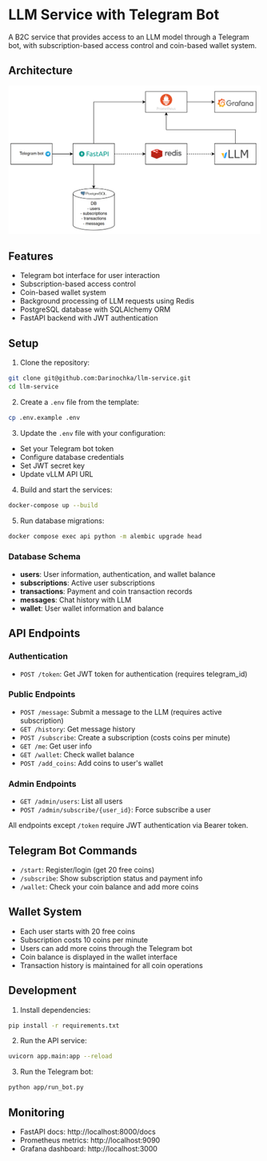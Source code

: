 # LLM Service with Telegram Bot

A B2C service that provides access to an LLM model through a Telegram bot, with subscription-based access control and coin-based wallet system.

## Architecture
![Architecture Diagram](image.png)

## Features

- Telegram bot interface for user interaction
- Subscription-based access control
- Coin-based wallet system 
- Background processing of LLM requests using Redis
- PostgreSQL database with SQLAlchemy ORM
- FastAPI backend with JWT authentication

## Setup

1. Clone the repository:
```bash
git clone git@github.com:Darinochka/llm-service.git
cd llm-service
```

2. Create a `.env` file from the template:
```bash
cp .env.example .env
```

3. Update the `.env` file with your configuration:
- Set your Telegram bot token
- Configure database credentials
- Set JWT secret key
- Update vLLM API URL

4. Build and start the services:
```bash
docker-compose up --build
```

5. Run database migrations:
```bash
docker compose exec api python -m alembic upgrade head
```

### Database Schema

- **users**: User information, authentication, and wallet balance
- **subscriptions**: Active user subscriptions
- **transactions**: Payment and coin transaction records
- **messages**: Chat history with LLM
- **wallet**: User wallet information and balance

## API Endpoints

### Authentication

- `POST /token`: Get JWT token for authentication (requires telegram_id)

### Public Endpoints

- `POST /message`: Submit a message to the LLM (requires active subscription)
- `GET /history`: Get message history
- `POST /subscribe`: Create a subscription (costs coins per minute)
- `GET /me`: Get user info
- `GET /wallet`: Check wallet balance
- `POST /add_coins`: Add coins to user's wallet

### Admin Endpoints

- `GET /admin/users`: List all users
- `POST /admin/subscribe/{user_id}`: Force subscribe a user

All endpoints except `/token` require JWT authentication via Bearer token.

## Telegram Bot Commands

- `/start`: Register/login (get 20 free coins)
- `/subscribe`: Show subscription status and payment info
- `/wallet`: Check your coin balance and add more coins

## Wallet System

- Each user starts with 20 free coins
- Subscription costs 10 coins per minute
- Users can add more coins through the Telegram bot
- Coin balance is displayed in the wallet interface
- Transaction history is maintained for all coin operations

## Development

1. Install dependencies:
```bash
pip install -r requirements.txt
```

2. Run the API service:
```bash
uvicorn app.main:app --reload
```

3. Run the Telegram bot:
```bash
python app/run_bot.py
```

## Monitoring

- FastAPI docs: http://localhost:8000/docs
- Prometheus metrics: http://localhost:9090
- Grafana dashboard: http://localhost:3000
